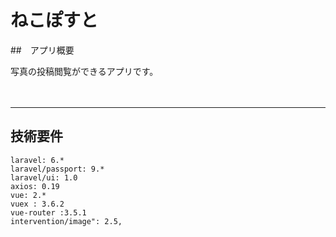 # ねこぽすと

##　アプリ概要

写真の投稿閲覧ができるアプリです。<br/>

　
***

## 技術要件

```
laravel: 6.*
laravel/passport: 9.*
laravel/ui: 1.0
axios: 0.19
vue: 2.*
vuex : 3.6.2
vue-router :3.5.1
intervention/image": 2.5,
```







